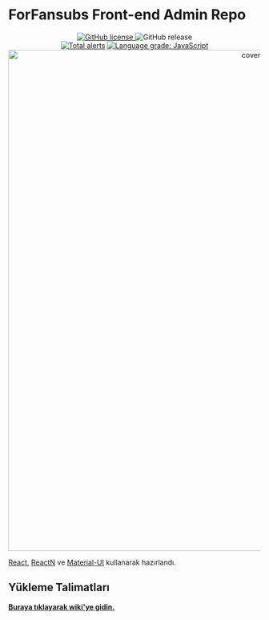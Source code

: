 # ForFansubs Front-end Admin Repo
<p align="center">
<a href="https://github.com/ForFansubs/front-end-admin/blob/master/LICENSE"><img alt="GitHub license" src="https://img.shields.io/github/license/ForFansubs/front-end-admin?style=for-the-badge"> </a> <img alt="GitHub release" src="https://img.shields.io/github/release/ForFansubs/front-end-admin?style=for-the-badge"><br/><a href="https://lgtm.com/projects/g/ForFansubs/front-end-admin/alerts/"><img alt="Total alerts" src="https://img.shields.io/lgtm/alerts/g/ForFansubs/front-end-admin.svg?logo=lgtm&logoWidth=18&style=for-the-badge"></a> <a href="https://lgtm.com/projects/g/ForFansubs/front-end-admin/context:javascript"><img alt="Language grade: JavaScript" src="https://img.shields.io/lgtm/grade/javascript/g/ForFansubs/front-end-admin.svg?logo=lgtm&logoWidth=18&style=for-the-badge"></a>
<br/>
<img src="https://forfansubs.github.io/docs/assets/images/index-image.png" alt="cover-image" width="1000px"/>
</p>


[React](https://github.com/facebook/react), [ReactN](https://github.com/CharlesStover/reactn) ve [Material-UI](https://github.com/mui-org/material-ui) kullanarak hazırlandı.

## Yükleme Talimatları

**[Buraya tıklayarak wiki'ye gidin.](https://forfansubs.github.io/docs/)**
